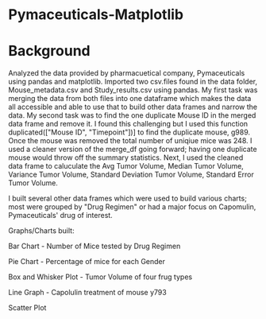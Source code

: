 # Pymaceuticals-Matplotlib

# Background
Analyzed the data provided by pharmacuetical company, Pymaceuticals using pandas and matplotlib. Imported two csv.files found in the data folder, Mouse_metadata.csv and Study_results.csv using pandas. My first task was merging the data from both files into one dataframe which makes the data all accessible and able to use that to build other data frames and narrow the data. My second task was to find the one duplicate Mouse ID in the merged data frame and remove it. I found this challenging but I used this function duplicated(["Mouse ID", "Timepoint"])] to find the duplicate mouse, g989. Once the mouse was removed the total number of uniqiue mice was 248. I used a cleaner version of the merge_df going forward; having one duplicate mouse would throw off the summary statistics. Next, I used the cleaned data frame to caluculate the Avg Tumor Volume, Median Tumor Volume, Variance Tumor Volume, Standard Deviation Tumor Volume, Standard Error Tumor Volume. 

I built several other data frames which were used to build various charts; most were grouped by "Drug Regimen" or had a major focus on Capomulin, Pymaceuticals' drug of interest.

Graphs/Charts built:

Bar Chart - Number of Mice tested by Drug Regimen

Pie Chart - Percentage of mice for each Gender

Box and Whisker Plot - Tumor Volume of four frug types

Line Graph - Capolulin treatment of mouse y793

Scatter Plot










 
